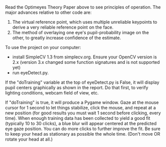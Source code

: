 Read the Optimeyes Theory Paper above to see principles of operation. The major advances relative to other code are:

1. The virtual reference point, which uses multiple unreliable keypoints to derive a very reliable reference point on the face.
2. The method of overlaying one eye's pupil-probability image on the other, to greatly increase confidence of the estimate.

To use the project on your computer:

- install SimpleCV 1.3 from simplecv.org. Ensure your OpenCV version is 2.x (version 3.x changed some function signatures and is not supported yet)
- run eyeDetect.py. 

If the "doTraining" variable at the top of eyeDetect.py is False, it will display pupil centers graphically as shown in the report. Do that first, to verify lighting conditions, webcam field of view, etc. 

If "doTraining" is true, it will produce a Pygame window. Gaze at the mouse cursor for 1 second to let things stabilize, click the mouse, and repeat at a new position (for good results you must wait 1 second before clicking, every time). When enough training data has been collected to yield a good fit (typically 10 to 30 clicks), a blue blur will appear centered at the predicted eye gaze position. You can do more clicks to further improve the fit. Be sure to keep your head as stationary as possible the whole time. (Don't move OR rotate your head at all.)